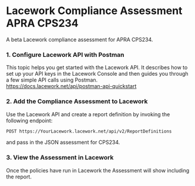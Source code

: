 # Lacework Compliance Assessment APRA CPS234
A beta Lacework compliance assessment for APRA CPS234.  


### 1. Configure Lacework API with Postman
This topic helps you get started with the Lacework API. It describes how to set up your API keys in the Lacework Console and then guides you through a few simple API calls using Postman.  
https://docs.lacework.net/api/postman-api-quickstart

  
### 2. Add the Compliance Assessment to Lacework
Use the Lacework API and create a report definition by invoking the following endpoint:
  
```bash
POST https://YourLacework.lacework.net/api/v2/ReportDefinitions
```
and pass in the JSON assessment for CPS234.  

### 3. View the Assessment in Lacework
Once the policies have run in Lacework the Assessment will show including the report.
